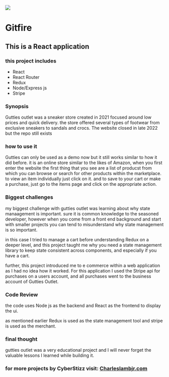 

![](./src/main/resources/squintreadmepic.jpg)


#             **Gitfire**

## This is a React application

### this project includes
* React
* React Router
* Redux
* Node/Express js
* Stripe


### Synopsis
Gutties outlet was a sneaker store created in 2021 focused around
low prices and quick delivery. the store offered several types of
footwear from exclusive sneakers to sandals and crocs. The website
closed in late 2022 but the repo still exists


### how to use it
Gutties can only be used as a demo now but it still works similar to how it
did before. it is an online store similar to the likes of Amazon, when you 
first enter the website the first thing that you see are a list of producst
from which you can browse or search for other products within the marketplace.
to view an item individually just click on it. and to save to your cart or make 
a purchase, just go to the items page and click on the appropriate action.


### Biggest challenges
my biggest challenge with gutties outlet was learning about why state manaagement
is important. sure it is common knowledge to the seasoned developer, however when
you come from a front end background and start with smaller projects you can tend
to misunderstand why state management is so important.

in this case I tried to manage a cart before understanding Redux on a deeper level,
and this project taught me why you need a state management library to keep state 
consistent across components, and especially if you have a cart.

further, this project introduced me to e commerce within a web application as I had
no idea how it worked. For this application I used the Stripe api for purchases on
a users account, and all purchases went to the business account of Gutties Outlet.



### Code Review
the code uses Node js as the backend and React as the frontend to display the ui.

as mentioned earlier Redux is used as the state management tool and stripe is used
as the merchant.

### final thought
gutties outlet was a very educational project and I will never forget the
valuable lessons I learned while building it.


### for more projects by CyberStizz visit: [Charleslambjr.com](https://www.charleslambjr.com/)